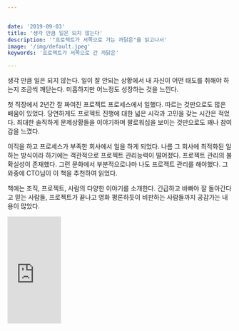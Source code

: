 ```yaml
---


date: '2019-09-03'
title: '생각 만큼 일은 되지 않는다'
description: '"프로젝트가 서쪽으로 가는 까닭은"을 읽고나서'
image: '/img/default.jpeg'
keywords: '프로젝트가 서쪽으로 간 까닭은'

---
```


생각 만큼 일은 되지 않는다. 일이 잘 안되는 상황에서 내 자신이 어떤 태도를 취해야 하는지 조금씩 깨닫는다. 미흡하지만 어느정도 성장하는 것을 느낀다. 

첫 직장에서 2년간 잘 짜여진 프로젝트 프로세스에서 일했다. 따르는 것만으로도 많은 배움이 있었다. 당연하게도 프로젝트 진행에 대한 넓은 시각과 고민을 갖는 시간은 적었다. 최대한 솔직하게 문제상황들을 이야기하며 팔로워십을 보이는 것만으로도 꽤나 참여감을 느꼈다.

이직을 하고 프로세스가 부족한 회사에서 일을 하게 되었다. 나름 그 회사에 최적화된 일하는 방식이라 하기에는 객관적으로 프로젝트 관리능력이 떨어졌다. 프로젝트 관리의 불확실성이 존재했다. 그런 문화에서 부분적으로나마 나도 프로젝트 관리를 해야했다. 그 와중에 CTO님이 이 책을 추천하여 읽었다.

책에는 조직, 프로젝트, 사람의 다양한 이야기를 소개한다. 긴급하고 바빠야 잘 돌아간다고 믿는 사람들, 프로젝트가 끝나고 영화 평론하듯이 비판하는 사람들까지 공감가는 내용이 많았다. 

<iframe src="https://coupa.ng/biIRTe" width="120" height="240" frameborder="0" scrolling="no"></iframe>

<!-- 

## 갈무리

### 1 아드레날린 중독증

- 아드레날린 중독증에 걸린 조직이 보이는 특성
    - 우선순위가 계속 변한다.
    - 어제까지 모든 결과물이 나왔어야 했다.
    - 시간이 언제나 부족하다.
    - 모든 프로젝트가 긴급하다.
    - 긴급한 프로젝트가 계속 쏟아진다.
    - 모두가 언제나 미친듯이 바쁘다.
- 회사가 미친 듯이 바빠야 잘 돌아간다고 믿는다. 급박함을 효율적인 생산성이라 믿는다.
- 아드레날린 중독증에 걸린 조직 대다수는 병목을 일으키는 요인이 하나 이상 존재한다. 모든 설계 결정을 내리는 영웅이나, 모든 요구사항을 결정하는 영웅이나, 모든 아키텍쳐 결정을 내리는 영웅이 바로 병목을 일으키는 요인이다.
- 모든 시안이 늘 긴급하지는 않다.
- 아드레날린에 중독되면 안정성과 계획성이 필수인 제품을 내놓지 못한다. 중독자가 내놓는 성과는 확장이 불가능하다.

### 2 발바닥에 땀나도록 뛰어라

- '팀이 누가 무엇을 언제까지'라는 결정을 재깍 내린 후 필요한 조치를 재깍 취한다.
    - 시간적인 촉박함을 본능적으로 안다.
    - 개인과 집단 능력을 크게 신뢰한다.
    - 반복되는 가치를 믿는다. 매번 완벽한 결정을 내리는 부담감 없이, 늘 민첩하게 결정하고 행동하려 한다.
- 이와 반대인 팀은 '토크쇼' 팀이다.
    - 완벽한 정보 없이는 실수 할지도 모르니, 아무 일 안하고 '보류'를 외친다.
    - 야영장에서 노닥거린다. 회고담, 이야기를 나누는 자리로 그친다.
    - 모든 길은 설계로 향한다.
    - 회의에서 다른 회의 일정을 잡는다.

### 3 생선 썩는 내

- 프로젝트는 애시당초 기한 내에 끝날 가망이 없다. 관련자 대다수가 알면서도 함구한다.
- 조직이 성공에만 매달리기 때문에, 의심을 표명하면 불이익을 당하는 분위기다. "이번 프로젝트는 다릅니다. 실패한다는 사실을 증명하세요." 따위의 말들이 오가며 불평분자, 게으름뱅이로 여겨진다. 이런 분위기에서는 목표가 불가능하다고 말하느니 '열심히'하다가 실패하는 편이 낫다.

### 4 신나는 회의, 자 박수!

- 높은 사기를 표출하면 업무고과가 좋아진다.
- 높은 사기는 건강한 조직을 가리키는 확실한 징표다.
- 사실상 직원들 의견에는 관심이 없고, "어떤 이야기든 괜찮습니다."라고 이야기하지만 사실상 아무도 손들지 못하는 회의.

### 5 보모

- 훌륭한 관리자는 팀원들이 보유한 능력을 잘 안다.
- 보모와 유사한 관리자는 팀원들의 능력을 육성하고 계발하여 팀원들로부터 더 나은 성과를 끌어낸다.
- 다음 조건을 하나라도 만족한다면 이미 그런 보모가 있을지도 모른다.
    - 약속을 따로 잡지 않아도 상사와 만나기 쉽다.
    - 소소한 잡무에 많은 시간을 뺏기지 않는다.
    - 개방적인 환경이다. 자기 생각을 솔직히 털어놓고 서로에게 배운다.
    - 관리자가 교육과 훈련을 필수로 여긴다.
    - 오전 커피타임이나 오후 책 토론 등 새로운 아이디어를 토론할 시간이 별도로 마련되어 있다.
- 이와 반대인 패턴이 정치, 행정, 절차, 아부에 신경 쓰는 관리자다. 팀과 나누는 대화보다 PERT 와 간트 차트를 그리고 조정하는 일이 더 중요하다.

### 6 관련통

- 관련통이란 통증을 유발한 원인과 통증을 느끼는 부위가 전혀 다른 통증을 가리킨다.
- 고객이 가장 불편해 하는 문제에 집중한다. 그러나 관련통만 살펴서 치료하려 든다면 프로젝트가 내놓은 제품은 거대한 낭비로 전략한다. 진짜 고객 요구를 해소하지 못하기 때문이다.
- 진짜 원인, 즉 진짜 문제를 찾으려는 노력은 틀림없이 몇 배나 남는 장사다.

### 7 내일

- 긴박감은 행동을 촉발하는 대단히 효과적인 촉매다.
- 대다수의 프로젝트는 인간이 긴박감을 느끼는 30일에서 90일을 넘어선다.
- 사람들이 프로젝트 초반 시간을 프로젝트 후반 시간보다 덜 귀중하게 여긴다는 사실을, 그리고 앞으로 나가는 최선의 방법은 막연한 내일로의 전진이 아닌 오늘의 전진이라는 사실을 안다.

### 8 눈 맞추기

- 업무를 분산하는 이유가 단순히 돈과 가용인력이어서는 안된다. 긴급한 프로젝트일수록 한 곳에서 진행할 필요가 있다.
- 멀리 떨어져 있으면서 신뢰를 주고받기는 어렵다. 뉘앙스, 자신감, 풍자나 빈정, 의도, 신념, 절망감과 무력감, 열의, 거짓을 알아채리기도 어렵다. 이러한 미묘한 차이를 잡아내지 못한다면 절름발이 의사소통이 이루어진다.

### 9 무드링 관리

- 관리자가 프로젝트 상태를 프로젝트가 직면한 문제, 위험, 결정사항으로 파악하지 않고, 팀이 보이는 열정,노력,활동으로 파악한다.
- 프로젝트 진짜 상태보다 프로젝트에 쏟아 부은 노력에 관심을 집중하는 관리자는 탐색과 조정을 구분하지 못하게 된다. 이런 관리자는 팀이 열심히 일한다는 사실만 확신할 뿐 어디에 있고, 또 어디로 가고 있는지 확신할 수 없게 된다.
- 문제를 제대로 파악할 수 있는 보고를 하는 방법
    - 진행중인 업무의 본질에 적합한 출시물 상태를 살펴 프로젝트 진행 상태를 평가한다.
    - 예상치 못한 사고, 문제,변경 계획에 초점을 맞춘다. 필요한 조치와 결정을 제시한다
    - 보고하는 내용이 개별적이며, 지속적이지 않고 정량적이다.
    - 객관적인 정보와 주관적인 판단을 균형있게 제공하다.

### 10 광신도

- 팀원 한 명이 특정 이론을 신봉한다. 원칙에서 조금만 벗어나도 신성모독이라 여긴다.
- 소프트웨어 공학에서 인기있는 방법론은 거의 전부가 실무자들의 경험에서 나왔다.
- 광신도들은 경고페이지까지 읽어 보지도 않고 경고를 무시한다. 켄트백도 자신의 책에서 XP의 한계를 명백히 밝힌다. 하지만 이 내용을 읽지 않는 XP 지지자가 부지기수다.
- 프로젝트에 광신도가 있으면 프로젝트가 발목을 잡는다. 알맹이는 제쳐두고 방법론을 놓고서 싸움을 벌인다. 능력이 아무리 좋아도 이런 사람들은 없는 편이 더 낫다.

### 11 영혼을 빌려주다

- 진짜 유능한 전문가는 해결할 문제에 맞춰서 답을 찾아 간다. 자신이나 팀이 써봐서 검증한 도구나 방법론에 문제를 짜맞추지 않는다. 도구와 방법론을 적용할 줄 몰라서가 아니다. 기술에 영혼을 파는 대신 빌려주기 때문이다. 새롭고 멋진 아이디어가 나오면, 유능한 전문가는 장접을 고려하고, 과거 기술과 비교하여, 합리적인 판단으로 가장 적절한 활용법을 정한다.
- 현재 기술로도 충분하지만 새 기술이 더 많은 장점을 제공할지 모른다는 가능성도 인정한다.
- 기술은 놀랄 만한 속력으로 발전한다. 오늘의 눈부신 혁신이 곧잘 어제의 낡은 잔해로 변해버린다.
- 조직이든 개인이든, 영혼을 빌려주는 사람들은 기술과 가벼운 관계를 유지한다. 신기술을 열정적으로 포용 하지만 그것은 어디까지나 한 여름의 연애일 뿐이라는 사실을, 다음 신기술이 나올 때까지 열과 성을 다해서 활용할 뿐이라는 사실을 잘 안다.
- 문제와 해법을 구분하는 태도는 정신을 빌려주는 전문가가 되는 첫 단계다.

### 12 시스템 개발 레밍 주기

- 조직이 채택한 프로세스는 표준을 적절히 조율하라고 분명히 명시한다. 그런데 프로젝트 팀은 조율하지 않는 표준을 맹목적으로 따른다.
- 프로세스를 조율하지 않는 이유는 조율하려면 시간과 노력이 들기 때문이다.
- 프로젝트 실제 요구와 동떨어진 프로세스를 고집하면, 출발은 빨리 할지 몰라도, 도착은 절대로 빨리 하지 못한다.

### 13 후보 선수 없음

- 지식 전문가로 이루어진 프로젝트 팀에서 가장 명백한 위험은 핵심 인력이 이탈해버리는 위험이다.
- 후보 선수를 두지 않는 이유는 비용 때문이다.
- 여기서 문제는 시간은 무시한 채 돈만 생각하는 태도다. 대다수 개발 프로젝트에서는 시간이 돈보다 더 귀한 자원이다.

### 14 대면 접촉

- 소수 정예 팀 운영은 소프트웨어를 개발하는 최선의 방법이다.
- 분산 팀을 잘 이끄는 관리자는 가끔씩이라도 팀원들이 서로 만날 기회를 만든다. 그래야 분산 팀이 성공할 확률이 높아진다. 대면 접촉이 부족하면 한 지역 팀이 다른 지역 팀을 업신여기기 쉽다. '저쪽 사람들'은 흔히 '바보들'이라는 의미다.

### 15 조각칼을 주었으니 미켈란젤로가 되어라

- 도구 '사용' 비용은 도구 '구입' 비용보다 훨씬 더 비싸다.
- 모양새를 중시하는 탓이다. 도구를 사용하는 개발자는 뭔가 있어 보인다. 생산성도 높으리라 여겨진다. 그렇지만 도구 자체는 아무런 변화도 일으키지 못한다. 생산성이 자동으로 높아지지 않는다.
- 도구를 올바로 사용하는 기술이 진짜 중요하다고, 미켈란젤로가 집어 들기 전까지 조각칼은 단순히 날카로운 금속 조각에 지나지 않았다.

### 16 대시보드

- 대시보드는 강한 팀과 약한 팀 모두가 사용한다. 하지만 평균적인 팀은 대개 사용하지 않는다.
- 효과적인 대시보드는 어떤 모습일까?
    - 엄청난 정보로 사람들을 위압하지 않는다.
    - 편집 과정을 거친다.
    - 정보를 넘어서 판단을 제공한다.
    - 현재 상태를 반영할 뿐 아니라 미래 상태도 예측한다.
    - 추세와 경향을 보여준다.
    - 팀원들이 내놓는 주관적인 판단을 객관적으로 비교할 프레임워크를 제공한다

### 17 끝없는 장애물

- 끝없이 반대할 권리를 주는 바람에 어느 결정도 최종 결정으로 간주하지 못한다.
- 어느 시점에 이르러 선을 명확히 긋는 용기와 책임은 팀 리더에게 있다.
- 지휘관이 결정을 내리고 공표할 때까지 하급자는 솔직하고 전문적인 의견을 제시해야 마땅하다. 하지만 지휘관이 일단 결정을 내리면 하급자는 자신의 결정인 양 지지하고 따라야 한다.
- 사람들이 "동의하지 않는 결정은 안 지켜도 괜찮다."고 하는 믿음에서 기인한다. 팀이 내린 결정을 인정하고 준수하는 윤리를 세울 책임은 관리자에게 있다.

### 18 영계와 노땅

- 영계가 많은 조직은 구닥다리 노땅으로 가득한 조직보다 훨씬 더 활기차다.
- 영계들은 실질적으로 '조직의 리듬'을 지배한다.
- 조직이 성장하지 않는다. 그래서 젊은 직원을 고용할 기회가 거의 없다. 십여 년 전에 대형 시스템을 구축 후 이제는 유지보수만 수행하는 정부기관 등과 같은 조직에서 흔히 보이는 현상이다.
- 조직이 경력자만 뽑는다. 이런 정책을 오랫동안 고수하면 젊은 직원들 씨가 마른다.
- 조직이 철저히 안전만 추구한다.
- 노땅 조직이 되지 않는 방법은 뻔하다. 젊은 사람을 고용하면 된다 하지만 모든 조직이 그렇게 하기는 쉽지 않다. 일단 자리가 나야 한다. 신입에게 투자하겠다는 의지도 필요하다.

### 19 영화 평론가

- 영화 평론가 같은 프로젝트 팀원이나 관계자가 있다. 뭔가 잘못되었거나 잘못되어 간다는 사실을 지적하는 것만으로 스스로 프로젝트에 기여한다고 생각하는 사람들이 그들이다. 그들은 잘못이라는 사실만 지적할 뿐 바로 잡으려는 의지가 없다.
- 영화 평론가는 제작이 거의 끝났거나 끝난 후에 평론을 내놓는다. 즉, 시간이 부족해서 아무런 조치도 취하지 못하는 시점에야 비판을 가한다.

### 20 한놈만 팬다

- 자신에게 책임이 주어지면, 그것도 아주 명확한 책임이 주어지면 사람들은 의욕이 높아진다.
- 업무 하나에 책임자 한 명을 할당하는 분위기에서는 개개인이 자신에게 주어진 책임을 인정하고 따른다. 업무를 수행해 얻어낼 결과가 분명히 정의되었기 때문이다.
- 돌발적인 업무가 생겨나 당장에 책임자가 없어도 유연히 대처한다. 사람들이 책임에 익숙하므로 돌발적인 업무도 기꺼이 맡겠다고 나선다.

### 21  너무 적막한 사무실

- 적막한 사무실은 팀이 마법을 잃었다는 징후다.

### 22 소비에트 스타일

- 고객이 요구하는 기능을 모두 넣어 출시했지만 고객이 싫어하는 바람에 제품이 곧바로 사장된다.
- 기능적인 요구사항 못지않게 문화적인 적합성이냐 외양과 느낌 등 비기능적인 요구사항도 중요하다. 아이팟이 좋은 예다.

### 23 자연적인 권위

- 역량에는 권위가 따른다. 다시 말해, 역량 있는 사람에게 권위가 주어진다.

### 24 흰 선

- 테니스 경가징에 긋는 흰 선처럼 논란의 여지가 없도록 프로젝트 범위를 명확히 정의하라.
- 프로젝트 목표는 당연히 세워야 하지만, 목표 기술문만 보아서는 새 시스템 경계를 명확히 판단하기 어렵다.

### 25 침묵은 암묵적인 동의다

- 이해관계자가 체념스런 침묵과 동의를 구분하지 못한다.
- 흔히 조직 내에 팽배한 불만은 암묵적인 약속에서 기인한다.

### 26 밀짚 인형

- 고객은 직접 보기 전까지 자신이 원하는 바를 알지 못한다. 보고 나서야 아니라고 말한다.

밀짚 인형 모델은 일종의 요구사항 미끼다. 고객에게 제시하여 감정적인 반응을 이끌어내는 미끼라는 의미다.

- 우수한 분석가는 "무엇을 원하십니까?"라고 묻지 않는다. 사람들은 100% 주관식 질문을 싫어한다.
- 소수만 무에서 유를 창조하는 재능을 타고난다.
- "저는 질문에 대답하지 않겠습니다." "생각할 기회도 주지 않고 주관식 질문을 던지지 마십시오. 즉석에서 결정하라고 요구하지 마십시오."
- 밀짚 인형 기법은 처음에 자주 틀린 답을 내어서 가능한 빨리 옳은 답을 찾아내자는 철학에 기반한다. 오늘날 우리가 직면하는 문제와 해법을 단번에 떠올리기란 거의 불가능하다.

### 27 가짜로 긴급한 일정

- 모두가 한번쯤은 겪었으리라. 불가능한 일정에 자원을 쏟아 붓는 죽음의 행진을. 겉보기에 죽음의 행진은 저돌적인 위험 감수자들이 '하면 된다'는 태도로 추진하는 광기의 프로젝트처럼 보인다.
- 뻔하게 저돌적인 일정은 사실상 프로젝트 비용을 줄이려는 방법 중 하나일 뿐이다.
- 가짜로 긴급한 일정은 가짜 위험을 낳는다. 프로젝트는 당연히 실패하지만 그것은 최악은 아니다. 최악은 진짜 이익을 제공하는 프로젝트, 즉 위험을 감수할 가치가 있는 프로젝트에 그만큼 시간과 노력을 투하자지 못한다는 사실이다.

### 28  시간이 선택의 여지를 앗아간다

- 생명 주기 초반에 관리자가 내리는 결정은 어떤 결정보다도 프로젝트에 커다란 영향을 미친다. 예를 들어, 인력 충원 결정은 가능한 빨리 내리는 편이 좋다.
- 프로젝트 말미에 대빵 엔지이너가 모두에게 선포한다. "못 끝냅니다." 프로젝트 책임자는 '핵심 버전 출시'라고 쓰며 회의를 시작한다. "핵심 버전에 어떤 기능을 넣을까요?" 답은 간단하다. "지금까지 완료한 기능은 모두 다 넣어야죠." 결국 '완료 = 핵심'이라는 공식이 나온다.  핵심 버전에 진짜 핵심 기능이 들어가지 않는다.
- 훌륭한 프로젝트 관리자라면 언제 어떤 패를 내서 시간을 제압할지 잘 안다.

### 29 루이스와 클라크

- 프로젝트 초반에 원정대를 꾸려서 분야를 탐험하고 가능성을 조사한다. 어디까지나 순수한 원정이다.
- 프로젝트 원정대는 추상적인 관점에서 문제 영역을 탐험한다. 누가 어떤 업무를, 어떤 사람이, 어떻게 장비를 쓰는지는 신경쓰지 않는다. 대신 어떤 기회가 있는지, 미래가 예상되는지 기회와 아이디어를 찾는다.
- 미지에 영역에 있어서 적절한 행동을 적절한 행동을 결정하려면 먼저 탐험이 필요했다.
- 불필요한 프로젝트에 귀중한 자원을 낭비하는 사태를 미연에 방지한다.

### 30 몽당연필

- 비용 절감을 지나치게 채근하면 조직의 업무 수행 능력이 떨어진다.
- 회사는 제 살을 깎아 맛있게 먹었다. 한 번 정도는 타당하다.

### 31 리듬

- 한 걸음 내딜 때 마다 정상에 가까워집니다. 꼭대기를 바라보지 마시고 한 걸음 한 걸 음에 집중하세요. 리듬을 타고 그대로 유지하십시오. - 수잔 로버트슨
- 첫째, 정상을 바라보고 프로젝트 목표를 설정한다. 둘째, 적당한 기간 내에 출시할 결과물을 계획한다. 일반적으로 한 달을 잡는다.
- 리듬이 있는 팀은 모두가 합의한 주기마다 유용한 결과물을 내놓는 방식에 익숙해진다. 일부 중간 결과물이 완벽하지 않더라도, 프로젝트 리듬만으로도 팀에 활기와 의욕이 넘친다. 완벽함이 아니라 결과물에 집중한다. 결과물이 없는 프로젝트는 상상조차 못한다.
- 관리자는 리듬을 맘대로 정하고픈 유혹에 빠지면 안된다. 생산성을 높이려고 박자를 조정해서도 안 된다. 팀이 스스로 리듬을 찾아서 꾸준히 결과물을 내도록 유도해야 한다.
- 어려운 업무나 따분한 업무도 일정한 리듬으로 일하면 쉬워지기 마련이다. 등산을 떠올리며 한걸음 한 걸음씩 리듬을 따르자.

### 32 야근 예보

- 일정에 확신이 없어서 야근할지 모른다는 생각은 안 해보셨습니까? 그가 야근했다는 사실을 모두가 알므로 프로젝트가 늦어져도 자신을 비난할 사람이 없으리라 여길지도 모르겠습니다.
- 특히 젊은 관리자들은 자기 팀이 야근하는 모습에 흐믓함을 느낀다. 자신이 영감과 동기를 불어넣은 결과라고, 모드가 결의에 차 있는 증거라고 믿는다. 하지만 실상은 딴판으로 암울할지 모른다. 프로젝트 초반에 보이는 꾸준한 야근은 팀원들이 공포에 빠졌다는 증거일지 모른다.
- 초반부터 야근하는 모습이 꾸준히 보인다면 프로젝트 결과가 바람직하지 않으리라는 예보다. 쇠진, 퇴사, 일정 지연, 제품 품질 저하 등이 예상된다.

### 33 포커 게임

- 부서가 다른 직원들이 모여서 업무와 무관한 활동을 함께 한다.
- 사람들이 계급장을 떼고 친선을 도모할 때마다 조직은 좀더 건강해진다.
- 계층은 업무 효율을 높이려고 존하재하지 않는다. 흔히 조직 계층은 업무 진행 방식과 무관하다. 조직도에서 멀리 떨어진 사람과 개인적인 친분을 쌓으면 중요한 업무를 매끄럽게 진행하기 쉬워진다.

### 34 그릇된 품질 관문

- 프로젝트 품질 보증 활동이 실제 품질을 개선하지 못하고 형식적인 점검에 그친다.
- 그릇된 품질 관문을 세워놓은 조직은 결과물의 문법과 형식만 확인 할 분 내용은 무시한다. 품질 점검에서 나오는 피드백 대다수가 문서의 형식을 지적한다면 그릇된 품질 관문을 세웠다는 증거다.

### 35 테스트 전에 하는 테스트

- 테스트는 테스트 이상이다. 그리고 테스트 전에 테스트를 시작해야 한다. - 도로시 그레이엄
- 테스트 전에 하는 테스트는 1) 나중에 진행할 테스트의 효과를 크게 높여주며 2) 그래서 충분히 피할 수 있는 오류를 고치느라 낭비하는 시간을 크게 줄여준다는 측면에서 합리적이다.
- 뒤늦은 테스트는 프로젝트 성공에 도움을 못 준다. 그 즈음에 이르면 오류를 찾아내도 고치기 어렵다. 너무 늦었으니까.
- 오해, 의견 차이, 갈등, 비현실적인 기대 등을 가능한 초기에 가능한 많이 찾아내려는 목적이다.

### 36 사이다 하우스 규칙

- 프로젝트와 무관한 사람들이 만든 규칙을 프로젝트 팀원들이 무시하거나 우회한다.
- 흔히 프로세스 개선 그룹, 표준 제정 그룹, 품질 부서 등이 업무 프로세스나 수행 방식을 명시한다. 그 외에도 팀원들이 사용할 도구를 정하거나 결과물이 따라야 할 표준을 만든다. 대게 그들은 업무를 제대로 이해하지도 못하면서 업무 방식을 정해주는 외부인에 불과하다.
- 성공적인 프로젝트는 어느 정도 질서가 있다. 규칙도 있고 프로세스도 있다. 하지만 규칙을 만드는 사람이 그리는 세상과 규칙을 따를 사람들이 사는 세상이 어느 정도 비슷해야 한다.

### 37 말한 다음 써라

- 대화로 결정하고 즉시 문서로 소통한다.
- 결정을 내린 후에는 결정에 영향을 받을 사람들 모두에게 분명하고 정확하게 결정을 알린다.
- 집중적인 대화와 명확한 문장에 제공하는 이익은 너무나도 명백하다.

### 38 프로젝트 매춘부

- 들어오는 요청을 족족 수락하면 팀 속력이 느려져서 결국은 효율이 떨어진다.
- 비판을 피하려고 당신은 요청이 들어올 때마다 어쩔 수 없이 "예"라고 답한다. 당신이 "예"라고 답할 때마다 프로젝트 속력은 느려진다.
- 관리자가 이 패턴을 허용한다면 프로젝트는 심각하고 불필요한 위험에 직면한다.

### 39 대들보

- 팀 리더가 모든 방면에 뛰어나다.
- 너무나 완벽한 리더이자 관리자인 바람에 팀원들이 리더십이나 관리 능력을 배양할 기회가 없다. 결과적으로 팀원들을 리더로 키우지 못한다.
- 이러한 모델은 확장성이 부족하다.

### 40 옷 입는 이유

- 스스로 개방적이라 생각하는 조직은 대체로 자신들이 개방적이라는 사실을 뿌듯하게 여긴다.
- 정보 과잉은 주의 결핍을 초래한다.
- 스스로를 정보에 파묻는 일반적인 이유는 불안하기 때문이다. 혹시라도 남들이 아는 사실을 나만 모를까봐 두려워서다. 이런 두려움에 굴복한다면 난생 처음으로 뷔페에 참석한 아이가 된다. 맛볼 기회를 놓치지 않으려고 맛있어 보이는 음식을 접시에 꾸역꾸역 쌓는다. 먼저 자신의 정보 접시가 어느 정도 크기인지 파악하는 편이 낫다. 이것이 커가는 과정이다.

### 41 동료 평가

- 팀원들이 채용 결정에 참여할 기회를 제공하면 모두가 승리한다.
- 대다수가 새 팀원을 이미 만났으니, 대다수가 새 팀원을 인정한다.
- 지원자도 팀에 함류할지 여부를 좀더 현명하게 판단 할 수 있다.
- 팀이 지원자의 기술적인 역량을 평가하니 관리자는 지원자의 역량을 추측할 필요가 없다.
- 지원자를 면접하면서 팀원끼리 서로 배운다. 평가서를 읽으면서 지원자에게 적용할 기준과 질문을 낸다. 관리자도 팀원들이 생각하는 방식을 좀더 깊이 이해하게 된다.

### 42 스노클링과 스쿠버다이빙

- 문제를 이해하고 목표를 달성하려면 탐사 범위부터 알아야 한다.
- 넓고 광범위한 탐사와 상세하고 선택적인 탐사를 병행한다

### 43 언제나 문제는 빌어먹을 인터페이스

- 문제를 세세하게 이해하지 못하는 프로젝트 초반에는 막 바로 구현해도 괜찮을 수준으로 인터페이스를 정의하기 어렵다. 그렇다고 인터페이스 정의를 빼먹고 넘어가면 안 된다. 현재 알고 있는 지식으로 최선을 다해 정의한다.

### 44 파란 영역

- 습관적으로 권위를 무시하는 팀원이 한 명 정도는 필요하다.
- 자신의 업무를 벗어나느니 차라리 프로젝트가 실패하는 모습을 방관하기도 한다.
- 철저한 복종이 오히려 해로울 수도 있다.

### 45 뉴스 세탁

- 나쁜 소식이 조직 사다리를 오르면서 정확히 전달되지 않는다.
- 정보가 제대로 흐르지 않아서 나쁜 결정을 초래한 사례는 아주 많다. 첼린저호가 그랬다.
- 투덜이나 겁쟁이로 보이지 않으려, 팀원들은 재난이 명백해질 때까지 아무 말도 않는다.
- 조직이 나쁜 소식을 정확하게 보고하는 능력을 높이려면 어떻게 해야 할까? 열쇠는 대개 관리자 손에 있다. 나쁜 소식을 듣고, 방안을 모색하는 태도를 보여야 한다. 원인은 그 후다.

### 46 진실은 천천히 알려주마

- 기업 문화가 불편한 진실을 밝히기 어려운 분위기다.
- 진실을 천천히 말하는 이유는 다음과 같다. 문제를 제기한 사람에게 책임이 넘어오니까. 어려운 문제에 답하지못하고 불평분자로 찍히니까.
- 누군가 더 큰 문제를 제기할 때까지 기다린다. 그러면 자기 문제는 슬그머니 묻어가니까.

### 47 막판 경기 연습하기

- 개발 단계 하나를 완료할 때마다 테스트 케이스를 돌린 후 간단한 출시성 검토를 수행한다.
- 어떤 출시 기준은 개발 초반에 통과 여부를 의미 있게 평가하기가 상당히 어렵다. 그럼에도 불구하고, 단순히 미정이라고 평가하더라도, "저기요 이 성능 테스트는 언제부터 수행할 계획이죠?"라는 질문을 촉발한다면 충분한 가치가 있다.

### 48 음악가

- IT 조직에는 음악가 수가 놀랍도록 많았다.

### 49 기자

- 기자는 프로젝트 성공이라는 목표와 정확한 보고라는 목표를 분리하는 프로젝트 관리자다.
- 비행기 추락 사고를 보도하는 기자를 떠올려보라. 기자는 어느 비행기가 언제 어디서 추락했는지 정확히 보고할 책임을 느낀다. 그렇지만 충돌을 막지 못했다는 사실에는 죄책감을 느끼지 않는다.
- 정확한 보고서는 목표를 달성하는 수단에 불과하다. 결코 목표 자체가 아니다.

### 50 빈자리

- 프로젝트에 전반적인 사용성을 책임지는 사람이 없다.

### 51 나의 사촌 비니

- 팀원들이 아이디어를 평가하고 개선하고 격렬하지만 악의 없는 논쟁을 벌인다.
- 좋은 결론을 얻으려면 토론과 논쟁이 필요하다.
- 더 나은 해법을 찾고자 논쟁하는 팀원은 서로를 존중한다. 그렇지 않고서는 생산정이 논쟁이 불가능하다. 논쟁에서 자신의 아이디어에 쏟아지는 토론과 분석이 자신에 대한 공격이 아니라는 사실을, 가장 효율적인 방법으로 최고의 제품을 만들려는 노력이라는 사실을 팀원들 모두가 잘 안다.

### 52 기능수프

- 제품이 갖가지 단편적인 기능을 무수히 제공하지만, 대다수가 진짜 문제와 상관이 없다.
- 어느 순간 모두가, 마케팅과 고객과 개발자 모두가, 각 조각이 서로 맞는지 그리고 전체 그림이 비지니스 목표를 만족하는지 이해하지 못하게 되어버린다.
- 프로젝트 관련자들이 제품 요구사항을 제각기 다른 관점으로 바라보는 바람에 스프는 더욱 걸쭉해진다.
- 사람들은 당연히 자기 요구사항이 제일 중요하다고 생각한다. 이 부서가 저 부서가 혹은 이 고객 저 고객이 나름의 기능을 요구한다. 그들은 비지니스 측면에서 제품의 전반적인 일관성을 고려하지 않는다. 당연하다. 그것은 프로젝트 분석가의 책임이니까.
- 기능 스프를 만드는 또 다른 범인은 설계자다. 기존 제품을 제대로 이해하지 않고서 새 기능을 추가하려는 설계자가 원인이다. 언제나 다음 질문을 던져야 마땅하자. "새 기능이 기존 제품범위에 들어가는가?" "기존 기능과 겹치거나 혼란을 일으키지 않는가?"
- 기능 스프를 피하는 조직에는 몇 가지 공통점이 보인다. 1. 프로젝트 목표와 비목표를 최대한 초반에 최대한 분명하게 정의한다. 2. 프로젝트 범위를 선언하고 항상 최신으로 유지한다. 3. 명시된 목표와 무관하고 프로젝트 범위를 벗어나는 요구사항은 단호히 거부한다. 4. 새 요구사항은 변경 제어 절차를 따른다. 절차는 관려자가 승인했으며, 추적이 가능하고, 프로젝트 목표에 비춰 요구사항을 평가한다.
- 기능 스프를 피하려면 규율과 통제가 필수적이다. 정작 스프에 빠지는 사람은 단편적인 기능을 요청한 사람이 아니라, 개발자 바로 자신이라는 사실을 명심하자.

### 53 자료 품질

- 자료 품질이 엉망이다. 그런데 회사는 자료 처리 소프트웨어를 개선한다.

### 54 벤

- 업무 환경이 너무 좋아서, 프로젝트가 너무 재미나서, 제품이 너무 멋져서 월급보다 일을 더 사랑하는 사람도 있다.
- 벤은 소프트웨어 회사에서 일한다. 벤은 일을 사랑하고, 의욕이 넘치며, 재미를 느낀다. 확실히 돈 때문에 일하지 않는다. 연봉 인상이나 보너스는 당연히 반기지만, 그렇다고 돈만이 동기를 부여하는 요인은 아니다. 사실 조직보다 일을 더 아끼지, 월급을 더 받자고 회사를 옮기지 않는다.
- 자만이아닌 만족스러운 표정과, 일과를 즐기는 침착한 분위기를 풍기는 사람이 바로 벤이다.
- 벤은 관리하기 쉽다. 하지만 관리를 잘못 하기가 더 쉽다. 부하 직원이 팀을 떠났을 때 새 인력을 고용하지 않는다. 벤이 일을 좋아하니까 벤에게 일을 몰아주면 되겠다고 생각했다. 관리자는 조금씩 벤에게 일을 떠념겼고, 업무량이 참지 못할 수준에 이르자, 벤은 일이 싫어져서 팀을 떠났다. 최고의 일꾼이 팀을 떠났다는 소리다.
- 벤은 금방 일자리를 구하지만 관리자는 벤과 같은 인물을 쉽게 구하지 못한다.

### 55 예의 바른 조직

- 아이디어에 의문을 제기하면 무례하다 여겨진다.
- 비평도 회피한다. 검토는 무조건 "할, 아주 잘했어요!"로 끝난다.
- 예의 바른 조직은 체면만 있을 뿐 얼굴이 없다. 그래서 조직 구성원들은 하루 종일 가면을 쓰고 다닌다.

### 56 전념

- 소프트웨어 프로젝트가 성공하려면 한 번에 한 프로젝트에만 전념하는 개발자가 필요하다.
- 두가지를 한꺼번에 하면 IQ가 절반으로 떨어진다. 진담이다. IQ40은 정말 중요한 차이다.
- 맥락 전환과 생산성 사이의 관계를 깨닫는 조직은 동시에 여러 프로젝트에 개발자를 투입하지 않음으로써 한 프로젝트에 전념하는 분위기를 조성한다

### 57 야구 선수는 울지 않는다

- 사람들이 감정을 표출하는 이유가 그만큼 업무에 신경쓰기 때문이라는 사실을 명심한다.

### 58 폭력탈옥

- 합당한 충돌을 '의사소통 실패'로 치부한다. 가장 흔한 핑계다.
- 충돌이 자연스럽고 아주 전문가다운 현상이라 여길 때라야 관련자들이 '의사소통 개선'이라는 미신에 매달리지 않고 '충돌 해결 기법'으로 관심을 돌린다.

### 59 매번 정시에 출시한다

- 더딘 소프트웨어에 사람을 투입하면 더 늦어진다.
- 기능 축소는 아직 개발하지 않는 기능을 쳐낼 때만 효과가 있다. 프로젝트 후반으로 갈수록 기능 축소는 효과가 떨어진다.
- 매번 제품을 정확히 정시에 출시하기로 작정했다면 남은 조종간은 하나다. 출시 품질 기준을 낮추는 수밖에 없다.

### 60 음식

- 같이 음식을 먹으면서 생기는 친밀감으로 인해 회의가 훨씬 더 매끄럽게 진행된다.

### 61 고아 산출물

- 뚜렷하고 증명된 요구사항이 없이 만들어진 결과물이다. 다시 말해 후원자가 없는 결과물이다. 고아 산출물은 장점이 없다.

### 62 숨겨진 아름다움

- 기능적인 측면은 똑같을지 몰라도 미학적인 측면은 모두가 다르다. 아름다움은 일부러 추가한 장식이 아닌 기발한 방식으로 구현하는 과정에서 얻어지는 부산물이다.

### 63 잘 모르겠습니다

- 조직이 당장 답을 모른다고 솔직히 털어놔도 괜찮은 분위기를 조성한다.
- 어떤 조직은 "잘 모르겠습니다."라는 답변을 겁쟁이 징표로 여긴다.
- 하지만 우리는 잘 안다. 우리는 모든 것을 알지 못하며, 모든 것을 안 적도 없다는 사실을

### 64 워비곤 호수의 아이들

- 관리자가 유능한 팀원과 무능한 팀원을 확실히 구분하지 못하고 엇비슷하게 평가한다.
- 중간층에 속하는 팀원에게 중간층이 실제보다 크다고 암시함으로써 관리자는 중간층 팀원들을 속인다.
- 뛰어난 팀원에게 최고 등급을 안 주면 그 팀원은 인정과 포상이 부족하다고 느낀다.
- 진짜 진짜 평균적인 직원에게만 진실을 말하는 셈이다.

### 65 공동 교육

- 요구사항 수집가가 제품이나 서비스를 효과적으로 명세하려면 고객의 업무를 배워야 한다.
- 제작자와 고객 사이의 양방향 공동 교육이 반드시 필요하다.
- 서로 협력하여 배워야 한다는 필요성을 인정하는 자체가 가장 어렵다.

### 66 Seelenverwandtschaft

- 조직에서 가장 근본적인 개발 규칙조차 건너뛰는 팀이 존재하다.
- 이런팀은 회의를 싫어하고, 설계를 좋아하며 개발 초반에 구현으로 뛰어든다. 코드를 많이 버리고 다시 짜며, 시연하자마자 다시 구현한다. 이 과정을 번개처럼 진행한다.
- 거의 무모하게 보이지만, 놀라운 속력으로 실제 진도를 뽑는다는 사실 하나는 확실하다.
- 이런 게릴라팀은 확실히 신제품 첫 버전을 개발하는 프로젝트에 적합하자. 때로는 둘째 버전을 개발하는 프로젝트도 괜찮다.
- 팀을 어떻게 이끄느냐에 따라서 놀랍도록 생산적이거나 아니면 놀랍도록 파괴적이다.
- 세상에는 가짜 게릴라 팀이 많다. 진짜 게릴라 팀은 드물다.

### 67 십자 나사

- 확실히 좋은 아이디어인데도, 의외로, 즉시 인정 받지 못한다.
- 토마스 에디슨 등 우리 시대 최고 발명가들은 단지 발명품 하나만으로 유명해지지 않았다. 그들은 새로운 아이디어를 계속해서 제안하는 능력으로 명성을 얻었다. 아이디어 하나만 밀어붙이는 사람은 선동가에 불과하지만, 여러 아이디어를 계속해서 제안하는 사람이 바로 혁신가다.

### 68 혁신 예측하기

- 팀이 일정을 예측할 필요성과 혁신을 추구할 필요성 사이에서 균형을 잡는다.
- 관리자는 팀에게 탐험하고 발견하고 배우고 해결할 시간을 충분히 주려고 애쓴다. 동시에 화사와 고객에게 합리적인 정확도로 프로젝트가 끝날 시기를 알려주려 애쓴다. 회사와 고객에게 너무 낙관적인 일정을 내놓으면 팀이 압력을 받아 올바른 제품을 내놓기 어렵다. 반면, 프로젝트가 막바지에 이르러서야 일정을 내놓는다면 무능한 관리자로 보이기 십상이다.
- 프로젝트에는 혁신이 필요하다. 하지만 동시에 예측도 필요하다. 너무 한쪽만 강조하면 절름발이가 된다.

### 69 말린 몬스터

- 어떤 조직은 개발자가 왕이다. 어떤 조직은 개발자가 졸이다.
- 관리자 혹은 영업부가 왕인 조직은 개발자가 풍부한 자원이라는 믿음과 어느 개발자를 고용해도 차이가 없다는 믿음에서 출발한다.
- 한편 자사의 제품이나 서비스를 경쟁사의 제품이나 서비스와 차별 짓는 요소가 품질과 혁신이라 믿는 회사가 있다. 또한 최상위 10% 개발자와 평균 개발자는 재능과 생산성이 엄청나게 다르다는 사실도 잘 안다. 그래서 최고로 실력있는 개발자를 데려오려 애쓴다. 결과적으로 개발자가 왕인 문화가 생겨난다.
- 개발자가 왕인 문화가 극단으로 치달으면 문제가 생긴다. 개발자가 자신의 결정이 미칠 영향은 고려하지 않은 채 업무와 일정을 최적화하면 프로젝트가 곤경에 빠진다. 가령 나중에 짜면 된다는 생각으로 재미나고 어려운 부분만 구현한 덕택에 QA 조직은 마감일이 다가오면서 업무량이 폭주하는 사태를 맞는 경우가 있다. 빈 코를 채우자마자 모든 기능이 한꺼번에 완성되어 버렸던 탓이다. 개발자들은 자기들 업무를 최적화하느라 프로젝트를 곤경에 빠뜨렸다.
- 개발자가 졸인 회사랑 비슷한 처지라면 세상에는 여러분을 합당하게 대우할 회사가 넘친다는 사실을 알려주고 싶다.

### 70 브라운 운동

- 비전을 분명히 세우기 전에 프로젝트에 인력을 투입한다. 이는 오히려 생산성이 떨어진다.
- 너무 많은 사람들이 프로젝트 계획에 참여하면 모호하고 모순된 결과가 얻어진다.
- 명확한 비전은 한 사람이나 아주 작은 그룹이 세워야 마땅하다.

### 71 크고 또렷하게

- 프로젝트 목표를 반복해서 분명하게 표명한다
- 프로젝트 목표는 프로젝트 요구사항과 제약사항의 가장 고차원적인 표현이다.
- 기능을 쳐내는 상황에도 결정 역시 프로젝트 목표에 기반한다.
- 지속적으로 모두에게 목표를 상기시키면 프로젝트와 제품은 크게 달라진다.

### 72 안전 벨브

- 업무 부담을 누그러뜨리는 긴장 해소 활동을 고안하여 일상적인 팀 활동으로 편입한다.
- 관리자라면 이런 활동을 간섭하지도 장려하지도 말지어다. 그 시간은 팀이 휴식을 취하는 시간이다. 어떻게 쓸지는 팀이 가장 잘 안다.

### 73 바벨탑

- 우리들은 남들이 나를 이해하리라 생각한다.
- 조직이 같은 언어를 공유하더라도 서로 오해를 불러일으키는 것은 마찬가지다.
- 프로젝트에는 살아있는 언어가 필요하다.
- 공유할 언어를 개발하느라 팀이 쏟아 붓는 노력은 외부로 거의 드러나지 않는다.

### 74 의외의 반응

- 6주가 넘도록 특근에다가 주말까지 일한 끝에 드디어 제품을 출시했다. 그리고 모든 팀원에게 레스토링 상품권을 주었다. 단순히 성의를 표시하는 징표에 불과하더라도 조직이 개인이나 팀에게 제공하는 포상은 어떤 면에서든 반드시 부작용을 일으킨다.
- 야근이나 특근등 지속이 불가능한 행동을 지속하려거나 직원들 행동을 바꾸려고 포상과 상품을 남발하면 받는 사람들은 오히려 반감만 커지고 사기가 떨어진다.

### 75 냉장고 문

- 팀원들이 자신의 업무 결과물을 일상적으로 모두에게 공개한다.

### 76 내일은 태양이 뜨리라

- 관리자가 미래의 평균 업무 속력이 과거의 평균 업무 속력보다 나으리라 낙관한다.
- 이런저런 사소한 사건이 생겼지만 모두가 일회성 사건이었습니다. 장애가 있었고, 갑자기 부친상이 있었습니다. 그리고 영업팀이 도움을 요청했습니다.
- 앞으로 사고가 터지지 않을 가능성은 0이라고 생각하고 계획한다.

### 77 엎친 데 덮치기

- 이해관계자들이 말로는 지원을 약속했으나 실제는 기능을 계속 추가해 프로젝트를 망친다.
- 많은 반복을 계획한 팀이라도 이런 반칙을 100% 방어하진 못한다.

### 78 변경이 가능한 시기

- 프로젝트 범위를 변경할 기회는 특정 시기에만 열린다. 주로 한 반복이 끝나고 다음 반복을 시작하는 시점이다.
- 긴 반복을 끝으로 모든 변경을 미루는 행위는 현명하지도, 때로는 가능하지도 않다.
- 범위 변경으로 인한 혼란을 최대한 줄이려면 반복 기간은 2주에서 6주 정도가 적당하다.

### 79 인쇄소

- 조직이 작성한 문서 무게와 분량으로 프로젝트 진도를 측정한다. 인쇄소 패턴이라 부른다.
- 문서가 프로젝트 목표에 기여하는지는 간과한다.

### 80 해외 개발팀 함정

- 싼 인건비에 혹한 경영진이 일부 개발을 해외로 돌린다. 결국 개발 부서 사이에 의사소통만 복잡해진다.
- 복잡도를 제어하려면 세스템을 여러 구성요소로 쪼갠 후 각 구성요소의 인터페이스 복잡도를 최대한 줄여야 한다. 업무도 마찬가지다.

### 81 작전실

- 작전실은 잦은 교류가 프로젝트 성공에 필수적이라는 인식에서 나온다. 팀 단결력이 높아지고, 상부의 적극 지지 의지를 표명한다.
- 무작정 공간을 확보해서 작전실을 만든다고 효과가 저절로 얻어지지는 않는다. 프로젝트가 스스로 선택한 방향이어야 한다. 그래야만 마법의 작전실이 가능하다.

### 82 무슨 냄새?

- 조직에 속한 사람들은 조직의 흥망성쇠를 감지하지 못한다.

### 83 까먹은 교훈

- 팀이 실수를 인지하고도 같은 실수를 반복한다
- 프로젝트 사후 분석을 신세한탄으로 끝난다.
- 사후분석을 하다 보면 엄밀하게 프로젝트 내부가 아닌 문제가 주요 원인으로 드러나는 경우가 많다. 가령 강요된 인력 부족, 촉박한 일정 등이다. 이와 같은 문제는 팀 영향권을 벗어나므로 해결책 역시 팀 역량을 벗어난다.
- 용감한 회사가 사후분석으로 이익을 얻는다. 이런 조직은 일하기 즐겁다. 자신이 변화를 일으킬 수 있는 기회는 조직 문화에서 구성원들이 특히 소중하게 여기는 가치다.

### 84 설익은 아이디어의 고결함

- 팀원들이 설익은 아이디어를 내놓기 주저하는 분위기에서는 발전이 더디다.
- 설익은 아이디어도 프로젝트에서 차지하는 역할이 있다.

### 85 누수

- 시간과 돈은 꼼꼼하게 관리하는 범주에서 대충 관리하는 범주로 '새 나가기'십상이다.
- 시간이나 인력을 거의 다 소모한 업무에만, 만료일이 가까운 업무에만 관심을 쏟는다. 그래서 나머지에 누수가 생긴다.
- 구현을 테스트단계로 넘긴다.
- 대다수 사람은 화폐의 시간 가치는 이해하지만 시간의 화폐 가치는 이해하지 못한다.

### 86 템플릿 좀비

- 팀이 단순히 템플릿을 채워나간다. 출시에 필요한 업무를 생각하고 고민하지 않는다.
- 문서가 따라할 표준에 집착하는 팀이 있다. 이들을 템플릿 좀비라 부른다. 항목을 다 채웠는지 형식을 중시한다.
- 템플릿에 맞지 않는다는 이유로 무언가 추가하지 못한다면 이미 템플릿 좀비 세상에 도달했는지도 모른다. -->
